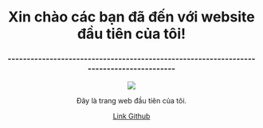 
<html>
<body>
  <title>MyNguyen</title>
  <style>
  div.a{
  text-align: center;
  }
  </style>

  <div class="a">
               <h1>Xin chào các bạn đã đến với website đầu tiên của tôi! </h1>
               <h3>----------------------------------------------------------------------------------------</h3>
               <img src=“https://i.imgflip.com/18l8zd.jpg”>  
  </div>
  
  <div class="a">
      <p> Đây là trang web đầu tiên của tôi.</p>
      <a href= " https://github.com/NguyenHoangAiMy " > Link Github </a>
  </div>
  
</body>
</html>
